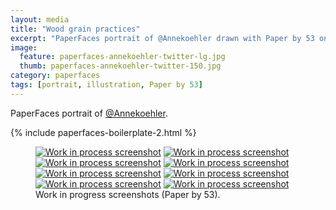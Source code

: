```yaml
---
layout: media
title: "Wood grain practices"
excerpt: "PaperFaces portrait of @Annekoehler drawn with Paper by 53 on an iPad."
image: 
  feature: paperfaces-annekoehler-twitter-lg.jpg
  thumb: paperfaces-annekoehler-twitter-150.jpg
category: paperfaces
tags: [portrait, illustration, Paper by 53]
---
```


PaperFaces portrait of <a href="http://twitter.com/Annekoehler">@Annekoehler</a>.

{% include paperfaces-boilerplate-2.html %}

<figure class="half">
	<a href="{{ site.url }}/images/paperfaces-annekoehler-process-1-lg.jpg"><img src="{{ site.url }}/images/paperfaces-annekoehler-process-1-600.jpg" alt="Work in process screenshot"></a>
	<a href="{{ site.url }}/images/paperfaces-annekoehler-process-2-lg.jpg"><img src="{{ site.url }}/images/paperfaces-annekoehler-process-2-600.jpg" alt="Work in process screenshot"></a>
	<a href="{{ site.url }}/images/paperfaces-annekoehler-process-3-lg.jpg"><img src="{{ site.url }}/images/paperfaces-annekoehler-process-3-600.jpg" alt="Work in process screenshot"></a>
	<a href="{{ site.url }}/images/paperfaces-annekoehler-process-4-lg.jpg"><img src="{{ site.url }}/images/paperfaces-annekoehler-process-4-600.jpg" alt="Work in process screenshot"></a>
	<a href="{{ site.url }}/images/paperfaces-annekoehler-process-5-lg.jpg"><img src="{{ site.url }}/images/paperfaces-annekoehler-process-5-600.jpg" alt="Work in process screenshot"></a>
	<a href="{{ site.url }}/images/paperfaces-annekoehler-process-6-lg.jpg"><img src="{{ site.url }}/images/paperfaces-annekoehler-process-6-600.jpg" alt="Work in process screenshot"></a>
	<a href="{{ site.url }}/images/paperfaces-annekoehler-process-7-lg.jpg"><img src="{{ site.url }}/images/paperfaces-annekoehler-process-7-600.jpg" alt="Work in process screenshot"></a>
	<a href="{{ site.url }}/images/paperfaces-annekoehler-process-8-lg.jpg"><img src="{{ site.url }}/images/paperfaces-annekoehler-process-8-600.jpg" alt="Work in process screenshot"></a>
	<figcaption>Work in progress screenshots (Paper by 53).</figcaption>
</figure>